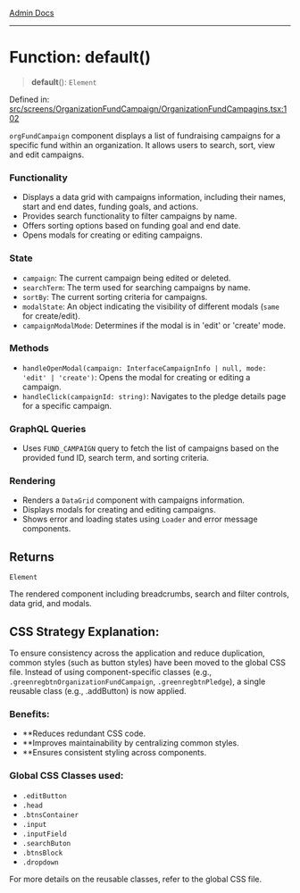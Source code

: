 [Admin Docs](/)

***

# Function: default()

> **default**(): `Element`

Defined in: [src/screens/OrganizationFundCampaign/OrganizationFundCampagins.tsx:102](https://github.com/abhassen44/talawa-admin/blob/bb7b6d5252385a81ad100b897eb0cba4f7ba10d2/src/screens/OrganizationFundCampaign/OrganizationFundCampagins.tsx#L102)

`orgFundCampaign` component displays a list of fundraising campaigns for a specific fund within an organization.
It allows users to search, sort, view and edit campaigns.

### Functionality
- Displays a data grid with campaigns information, including their names, start and end dates, funding goals, and actions.
- Provides search functionality to filter campaigns by name.
- Offers sorting options based on funding goal and end date.
- Opens modals for creating or editing campaigns.

### State
- `campaign`: The current campaign being edited or deleted.
- `searchTerm`: The term used for searching campaigns by name.
- `sortBy`: The current sorting criteria for campaigns.
- `modalState`: An object indicating the visibility of different modals (`same` for create/edit).
- `campaignModalMode`: Determines if the modal is in 'edit' or 'create' mode.

### Methods
- `handleOpenModal(campaign: InterfaceCampaignInfo | null, mode: 'edit' | 'create')`: Opens the modal for creating or editing a campaign.
- `handleClick(campaignId: string)`: Navigates to the pledge details page for a specific campaign.

### GraphQL Queries
- Uses `FUND_CAMPAIGN` query to fetch the list of campaigns based on the provided fund ID, search term, and sorting criteria.

### Rendering
- Renders a `DataGrid` component with campaigns information.
- Displays modals for creating and editing campaigns.
- Shows error and loading states using `Loader` and error message components.

## Returns

`Element`

The rendered component including breadcrumbs, search and filter controls, data grid, and modals.

## CSS Strategy Explanation:

To ensure consistency across the application and reduce duplication, common styles
(such as button styles) have been moved to the global CSS file. Instead of using
component-specific classes (e.g., `.greenregbtnOrganizationFundCampaign`, `.greenregbtnPledge`), a single reusable
class (e.g., .addButton) is now applied.

### Benefits:
- **Reduces redundant CSS code.
- **Improves maintainability by centralizing common styles.
- **Ensures consistent styling across components.

### Global CSS Classes used:
- `.editButton`
- `.head`
- `.btnsContainer`
- `.input`
- `.inputField`
- `.searchButon`
- `.btnsBlock`
- `.dropdown`

For more details on the reusable classes, refer to the global CSS file.
